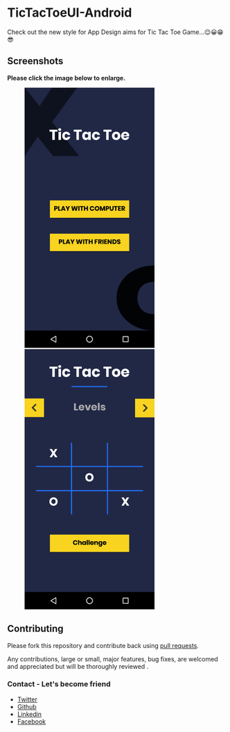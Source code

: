 # TicTacToeUI-Android

Check out the new style for App Design aims for Tic Tac Toe Game...😉😀😁😎

## Screenshots

**Please click the image below to enlarge.**

<img src="https://github.com/Shashank02051997/TicTacToeUI-Android/blob/master/Screenshots/Screenshot_20190112-134542.png" height="600" width="300" hspace="40"><img src="https://github.com/Shashank02051997/TicTacToeUI-Android/blob/master/Screenshots/Screenshot_20190112-134546.png" height="600" width="300" hspace="40">


## Contributing

Please fork this repository and contribute back using
[pull requests](https://github.com/Shashank02051997/TicTacToeUI-Android/pulls).

Any contributions, large or small, major features, bug fixes, are welcomed and appreciated
but will be thoroughly reviewed .

### Contact - Let's become friend
- [Twitter](https://twitter.com/shashank020597)
- [Github](https://github.com/Shashank02051997)
- [Linkedin](https://www.linkedin.com/in/shashank-singhal-a87729b5/)
- [Facebook](https://www.facebook.com/shashanksinghal02)
